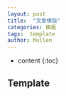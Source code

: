 ```yaml
---
layout: post
title:  "文章模版"
categories: 模板
tags:  template
author: Mullen
---
```


* content
{:toc}


## Template
 

